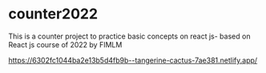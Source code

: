 # counter2022
This is a counter project to practice  basic concepts on react js- based on React js course of 2022 by FIMLM


https://6302fc1044ba2e13b5d4fb9b--tangerine-cactus-7ae381.netlify.app/
